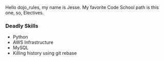 Hello dojo_rules, my name is Jesse. My favorite Code School path is this one, so, Electives.

### Deadly Skills

* Python
* AWS Infrastructure
* MySQL
* Killing history using git rebase
